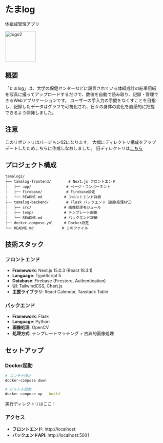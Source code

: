 # たまlog

体組成管理アプリ

<img width="100" alt="logo2" src="https://github.com/user-attachments/assets/25e65ee7-be0a-41fb-a02c-5b4d632d770a" />

## 概要

「たまlog」は、大学の保健センターなどに設置されている体組成計の結果用紙を写真に撮ってアップロードするだけで、数値を自動で読み取り、記録・管理できるWebアプリケーションです。
ユーザーの手入力の手間をなくすことを目指し、記録したデータはグラフで可視化され、日々の身体の変化を直感的に把握できるよう開発しました。

## 注意
このリポジトリはバージョン02になります。
大幅にディレクトリ構成をアップデートしたためこちらに作成しなおしました。
旧ディレクトリは[こちら](https://github.com/0-s0g0/tamalog)


## プロジェクト構成

```
tamalog2/
├── tamalog-frontend/        # Next.js フロントエンド
│   ├── app/                # ページ・コンポーネント
│   ├── firebase/           # Firebase設定
│   └── README.md          # フロントエンド詳細
├── tamalog-backend/        # Flask バックエンド（画像処理API）
│   ├── src/               # 画像処理モジュール
│   ├── temp/              # テンプレート画像
│   └── README.md          # バックエンド詳細
├── docker-compose.yml     # Docker設定
└── README.md             # このファイル
```

## 技術スタック

### フロントエンド
- **Framework**: Next.js 15.0.3 (React 18.3.1)
- **Language**: TypeScript 5
- **Database**: Firebase (Firestore, Authentication)
- **UI**: TailwindCSS, Chart.js
- **主要ライブラリ**: React Calendar, Tanstack Table

### バックエンド
- **Framework**: Flask
- **Language**: Python
- **画像処理**: OpenCV
- **処理方式**: テンプレートマッチング + 古典的画像処理

## セットアップ

### Docker起動

```bash
# コンテナ停止
docker-compose down

# ビルド＆起動
docker-compose up --build
```
実行ディレクトリはここ！

### アクセス
- **フロントエンド**: http://localhost:
- **バックエンドAPI**: http://localhost:5001
